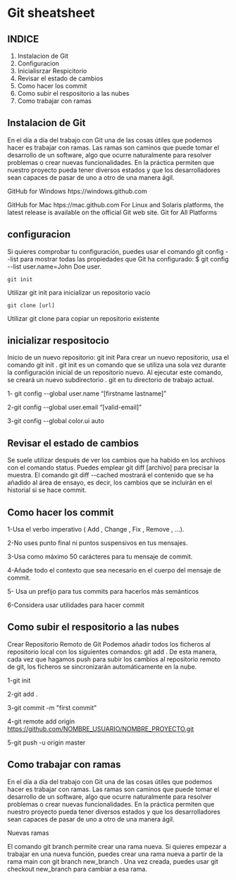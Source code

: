 # Git sheatsheet

## INDICE

1. Instalacion de Git
2. Configuracion
3. Inicialisrzar Respicitorio
4. Revisar el estado de cambios
5. Como hacer los commit
6. Como subir el respositorio a las nubes
7. Como trabajar con ramas



## Instalacion de Git
 
 En el día a día del trabajo con Git una de las cosas útiles que podemos hacer es trabajar con ramas. Las ramas son caminos que puede tomar el desarrollo de un software, algo que ocurre naturalmente para resolver problemas o crear nuevas funcionalidades. En la práctica permiten que nuestro proyecto pueda tener diversos estados y que los desarrolladores sean capaces de pasar de uno a otro de una manera ágil.

 GitHub for Windows
htps://windows.github.com

GitHub for Mac
htps://mac.github.com
For Linux and Solaris platforms, the latest release is available on
the official Git web site.
Git for All Platforms


## configuracion

Si quieres comprobar tu configuración, puedes usar el comando 
git config --list para mostrar todas las propiedades que Git ha configurado: $ git config --list user.name=John Doe user.

`git init`

Utilizar git init para inicializar un repositorio vacio

`git clone [url]`

Utilizar git clone para copiar un repositorio existente


## inicializar respositocio
Inicio de un nuevo repositorio: git init
Para crear un nuevo repositorio, usa el comando git init . git init es un comando que se utiliza una sola vez durante la configuración inicial de un repositorio nuevo. Al ejecutar este comando, se creará un nuevo subdirectorio . git en tu directorio de trabajo actual.
 
 1- git config --global user.name “[firstname lastname]”

 2-git config --global user.email “[valid-email]”

 3-git config --global color.ui auto

 ## Revisar el estado de cambios

 Se suele utilizar después de ver los cambios que ha habido en los archivos con el comando status. Puedes emplear git diff [archivo] para precisar la muestra. El comando git diff --cached mostrará el contenido que se ha añadido al área de ensayo, es decir, los cambios que se incluirán en el historial si se hace commit.


## Como hacer los commit

 1-Usa el verbo imperativo ( Add , Change , Fix , Remove , …).

2-No uses punto final ni puntos suspensivos en tus mensajes. 

3-Usa como máximo 50 carácteres para tu mensaje de commit.

4-Añade todo el contexto que sea necesario en el cuerpo del mensaje de commit.

5- Usa un prefijo para tus commits para hacerlos más semánticos

6-Considera usar utilidades para hacer commit

## Como subir el respositorio a las nubes

Crear Repositorio Remoto de Git
Podemos añadir todos los ficheros al repositorio local con los siguientes comandos: git add . De esta manera, cada vez que hagamos push para subir los cambios al repositorio remoto de git, los ficheros se sincronizarán automáticamente en la nube.

1-git init

2-git add .

3-git commit -m "first commit"

4-git remote add origin https://github.com/NOMBRE_USUARIO/NOMBRE_PROYECTO.git

5-git push -u origin master


## Como trabajar con ramas

En el día a día del trabajo con Git una de las cosas útiles que podemos hacer es trabajar con ramas. Las ramas son caminos que puede tomar el desarrollo de un software, algo que ocurre naturalmente para resolver problemas o crear nuevas funcionalidades. En la práctica permiten que nuestro proyecto pueda tener diversos estados y que los desarrolladores sean capaces de pasar de uno a otro de una manera ágil.

Nuevas ramas

El comando git branch permite crear una rama nueva. Si quieres empezar a trabajar en una nueva función, puedes crear una rama nueva a partir de la rama main con git branch new_branch . Una vez creada, puedes usar git checkout new_branch para cambiar a esa rama.






